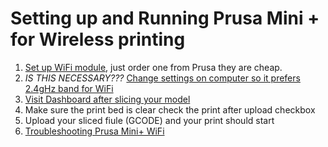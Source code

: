 # Setting up and Running Prusa Mini + for Wireless printing

1. [Set up WiFi module](https://help.prusa3d.com/guide/how-to-setup-wi-fi-mini-mini_316781), just order one from Prusa they are cheap.
2. *IS THIS NECESSARY???* [Change settings on computer so it prefers 2.4gHz band for WiFi](https://wccftech.com/how-to/how-to-change-between-2-4ghz-and-5ghz-wifi-bands-on-windows-10/)
3. [Visit Dashboard after slicing your model](http://10.82.10.243/#dashboard)
4. Make sure the print bed is clear check the print after upload checkbox
5. Upload your sliced fiule (GCODE) and your print should start
6. [Troubleshooting Prusa Mini+ WiFi](https://forum.prusa3d.com/forum/hardware-firmware-and-software-help/prusa-mini-mini-wifi-troubleshooting/)